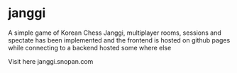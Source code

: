 # janggi

A simple game of Korean Chess Janggi, 
multiplayer rooms, sessions and spectate has been implemented
and the frontend is hosted on github pages while connecting
to a backend hosted some where else

Visit here janggi.snopan.com
